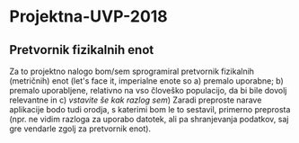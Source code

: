 # Projektna-UVP-2018
## Pretvornik fizikalnih enot
Za to projektno nalogo bom/sem sprogramiral pretvornik fizikalnih (metričnih) enot (let's face it, imperialne enote so a) premalo uporabne; b) premalo uporabljene, relativno na vso človeško populacijo, da bi bile dovolj relevantne in c) *vstavite še kak razlog sem*)
Zaradi preproste narave aplikacije bodo tudi orodja, s katerimi bom le to sestavil, primerno preprosta (npr. ne vidim razloga za uporabo datotek, ali pa shranjevanja podatkov, saj gre vendarle zgolj za pretvornik enot).
